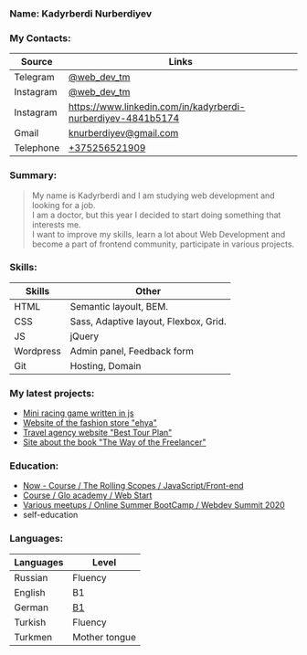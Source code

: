 ### Name: Kadyrberdi Nurberdiyev

### My Contacts:

| Source    | Links                                                        |
| --------- | ------------------------------------------------------------ |
| Telegram  | [@web_dev_tm](https://t.me/web_dev_tm)                       |
| Instagram | [@web_dev_tm](https://www.instagram.com/web_dev_tm/)         |
| Instagram | https://www.linkedin.com/in/kadyrberdi-nurberdiyev-4841b5174 |
| Gmail     | [knurberdiyev@gmail.com](mailto:knurberdiyev@gmail.com)      |
| Telephone | [+375256521909](tel:+375256521909)                           |

### Summary:

> My name is Kadyrberdi and I am studying web development and looking for a job.<br>
> I am a doctor, but this year I decided to start doing something that interests me.<br>
> I want to improve my skills, learn a lot about Web Development and<br>
> become a part of frontend community, participate in various projects.

### Skills:

| Skills    | Other                                 |
| --------- | ------------------------------------- |
| HTML      | Semantic layoult, BEM.                |
| CSS       | Sass, Adaptive layout, Flexbox, Grid. |
| JS        | jQuery                                |
| Wordpress | Admin panel, Feedback form            |
| Git       | Hosting, Domain                       |

### My latest projects:

- [Mini racing game written in js](https://kadyrberdi.github.io/NeedForJs/)
- [Website of the fashion store "ehya"](https://kadyr-nurberdiyev.ru/fashion)
- [Travel agency website "Best Tour Plan"](https://kadyr-nurberdiyev.ru/best-tour)
- [Site about the book "The Way of the Freelancer"](https://kadyr-nurberdiyev.ru/freelance-way)

### Education:

- [Now - Course / The Rolling Scopes / JavaScript/Front-end](https://rs.school/js/)
- [Course / Glo academy / Web Start](https://drive.google.com/file/d/1FW9CvgF708yV5n5KxXcRLCmmvTqBV6eQ/view?usp=sharing)
- [Various meetups / Online Summer BootCamp / Webdev Summit 2020](https://drive.google.com/file/d/1W6YrSKXe8VE0kZPnNLFMrGYs-7MBZ0Wf/view?usp=sharing)
- self-education

### Languages:

| Languages | Level                                                                                    |
| --------- | ---------------------------------------------------------------------------------------- |
| Russian   | Fluency                                                                                  |
| English   | B1                                                                                       |
| German    | [B1](https://drive.google.com/file/d/1Nsxoa3V75ulkIEKwkXAWjtZRflpYn0CZ/view?usp=sharing) |
| Turkish   | Fluency                                                                                  |
| Turkmen   | Mother tongue                                                                            |
